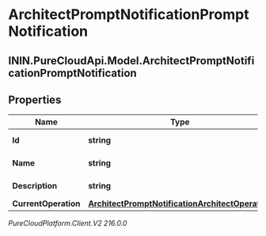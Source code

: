 # ArchitectPromptNotificationPromptNotification

## ININ.PureCloudApi.Model.ArchitectPromptNotificationPromptNotification

## Properties

|Name | Type | Description | Notes|
|------------ | ------------- | ------------- | -------------|
| **Id** | **string** | The prompt ID | [optional] |
| **Name** | **string** | The prompt name | [optional] |
| **Description** | **string** | The prompt description | [optional] |
| **CurrentOperation** | [**ArchitectPromptNotificationArchitectOperation**](ArchitectPromptNotificationArchitectOperation) |  | [optional] |



_PureCloudPlatform.Client.V2 216.0.0_
